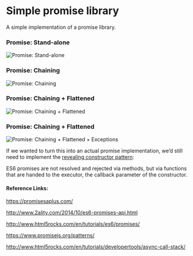 # Simple promise library
A simple implementation of a promise library.

### Promise: Stand-alone
![Promise: Stand-alone](http://1.bp.blogspot.com/-YtdGXGH__gk/VDEiTAXcqtI/AAAAAAAAA3s/3IwMMkVJSps/s1600/promise1_simple.jpg)

### Promise: Chaining
![Promise: Chaining](http://2.bp.blogspot.com/-pZ2agjPL54Y/VDEiTUClecI/AAAAAAAAA30/3zAmth5qnrE/s1600/promise2_chaining.jpg)

### Promise: Chaining + Flattened
![Promise: Chaining + Flattened](http://2.bp.blogspot.com/-yuykRwpwHFw/VDEiT1k2s9I/AAAAAAAAA34/AN8IZI5uoGw/s1600/promise3_flattening.jpg)

### Promise: Chaining + Flattened
![Promise: Chaining + Flattened + Exceptions](http://2.bp.blogspot.com/-x6hBT5B_yw4/VDEiULOJwII/AAAAAAAAA4E/aUTml-VNKRk/s1600/promise4_exceptions.jpg)

If we wanted to turn this into an actual promise implementation, we’d still need to implement the [revealing constructor pattern](https://blog.domenic.me/the-revealing-constructor-pattern/):

ES6 promises are not resolved and rejected via methods, but via functions that are handed to the executor, the callback parameter of the constructor.

#### Reference Links: 
https://promisesaplus.com/

http://www.2ality.com/2014/10/es6-promises-api.html

http://www.html5rocks.com/en/tutorials/es6/promises/

https://www.promisejs.org/patterns/

http://www.html5rocks.com/en/tutorials/developertools/async-call-stack/